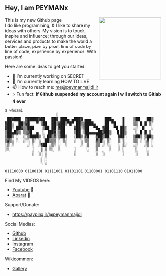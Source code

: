 
## Hey, I am PEYMANx 
<img align="right" width="200" height="200" src="https://user-images.githubusercontent.com/110537772/185732616-769fd49c-82b6-4ccc-83db-408babca3313.gif"/>

This is my new Github page  
I do like programming, & I like to share my ideas with others. My vision is to touch, inspire and influence; through our ideas, services and products to make the world a better place, pixel by pixel, line of code by line of code, experience by experience. With passion!   


Here are some ideas to get you started:   

- 🔭 I’m currently working on SECRET
- 🌱 I’m currently learning HOW TO LIVE
- 📫 How to reach me: me@peymanmajidi.ir
- ⚡ Fun fact: **If Github suspended my account again I will switch to Gitlab 4 ever**




```
$ whoami
                       ░                                                       
 ██▓███  ▓█████▓██   ██▓ ███▄ ▄███▓ ▄▄▄      ███▄    █    ▒██   ██▒            
▓██░  ██▒▓█   ▀ ▒██  ██▒▓██▒▀█▀ ██▒▒████▄    ██ ▀█   █    ▒▒ █ █ ▒░            
▓██░ ██▓▒▒███    ▒██ ██░▓██    ▓██░▒██  ▀█▄ ▓██  ▀█ ██▒   ░░  █   ░            
▒██▄█▓▒ ▒▒▓█  ▄  ░ ▐██▓░▒██    ▒██ ░██▄▄▄▄██▓██▒  ▐▌██▒    ░ █ █ ▒             
▒██▒ ░  ░░▒████▒ ░ ██▒▓░▒██▒   ░██▒ ▓█   ▓██▒██░   ▓██░   ▒██▒ ▒██▒            
▒▓▒░ ░  ░░░ ▒░ ░  ██▒▒▒ ░ ▒░   ░  ░ ▒▒   ▓▒█░ ▒░   ▒ ▒    ▒▒ ░ ░▓ ░            
░▒ ░      ░ ░  ░▓██ ░▒░ ░  ░      ░  ▒   ▒▒ ░ ░░   ░ ▒░   ░░   ░▒ ░            
░░          ░   ▒ ▒ ░░  ░      ░     ░   ▒     ░   ░ ░     ░    ░              
            ░  ░░ ░            ░         ░  ░        ░     ░    ░              
                ░ ░                                                            
                ░ ░                                                                                                                     

01110000 01100101 01111001 01101101 01100001 01101110 01011000 
```



Find My VIDEOS here:
- [Youtube](http://www.youtube.com/user/Peymanvideo) 🎥
- [Aparat](https://www.aparat.com/peyman.majidi)  🎥


Support/Donate:   
- https://payping.ir/@peymanmajidi

Social Medias:
- [Github](https://github.com/peymanX)
- [Linkedin](http://www.linkedin.com/in/peyman-majidi-moein)
- [Instagram](https://www.instagram.com/peymanmajidi.ir/)
- [Facebook](https://www.facebook.com/Peymantv)

Wikicommon:
- [Gallery](https://commons.wikimedia.org/w/index.php?search=peyman+majidi+moein&title=Special:MediaSearch&go=Go&type=image)


